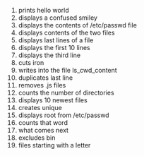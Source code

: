 1. prints hello world
2. displays a confused smiley
3. displays the contents of /etc/passwd file
4. displays contents of the two files
5. displays last lines of a file
6. displays the first 10 lines
7. displays the third line
8. cuts iron
9. writes into the file ls_cwd_content
10. duplicates last line
11. removes .js files
12. counts the number of directories
13. displays 10 newest files
14. creates unique
15. displays root from /etc/passwd
16. counts that word
17. what comes next
18. excludes bin
19. files starting with a letter
